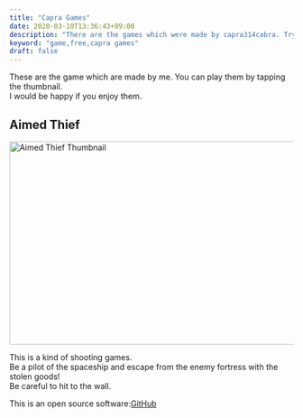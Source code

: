 ```yaml
---
title: "Capra Games"
date: 2020-03-10T13:36:43+09:00
description: "There are the games which were made by capra314cabra. Try it!"
keyword: "game,free,capra games"
draft: false
---
```


These are the game which are made by me. You can play them by tapping the thumbnail.  
I would be happy if you enjoy them.

## Aimed Thief

<a href="https://capra314cabra.github.io/games/aimed-thief">
    <img src="https://capra314cabra.github.io/images/games/aimed-thief-thumb.png" alt="Aimed Thief Thumbnail" class="center" width="640" height="360" />
</a>

This is a kind of shooting games.  
Be a pilot of the spaceship and escape from the enemy fortress with the stolen goods!  
Be careful to hit to the wall.

This is an open source software:[GitHub](https://github.com/capra314cabra/AimedThief)
